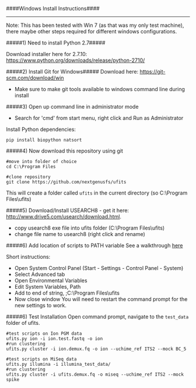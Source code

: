####Windows Install Instructions####
___

Note: This has been tested with Win 7 (as that was my only test machine), there maybe other steps required for different windows configurations.

#####1) Need to install Python 2.7#####

Download installer here for 2.7.10:
https://www.python.org/downloads/release/python-2710/


#####2) Install Git for Windows#####
Download here: https://git-scm.com/download/win
* Make sure to make git tools available to windows command line during install

#####3) Open up command line in administrator mode
* Search for 'cmd' from start menu, right click and Run as Administrator

Install Python dependencies:
```
pip install biopython natsort
```

#####4) Now download this repository using git
```
#move into folder of choice
cd C:\Program Files

#clone repository
git clone https://github.com/nextgenusfs/ufits
```
This will create a folder called `ufits` in the current directory (so C:\Program Files\ufits)

#####5) Download/Install USEARCH8 - get it here: http://www.drive5.com/usearch/download.html.
* copy usearch8 exe file into ufits folder (C:\Program Files\ufits)
* change file name to usearch8 (right click and rename)

#####6) Add location of scripts to PATH variable
See a walkthrough [here](http://www.howtogeek.com/118594/how-to-edit-your-system-path-for-easy-command-line-access/)

Short instructions:
* Open System Control Panel (Start - Settings - Control Panel - System)
* Select Advanced tab
* Open Environmental Variables
* Edit System Variables, Path
* Add to end of string, ;C:\Program Files\ufits
* Now close window
You will need to restart the command prompt for the new settings to work.

#####6) Test Installation
Open command prompt, navigate to the `test_data` folder of ufits.

```
#test scripts on Ion PGM data
ufits.py ion -i ion.test.fastq -o ion
#run clustering
ufits.py cluster -i ion.demux.fq -o ion --uchime_ref ITS2 --mock BC_5
```
```
#test scripts on MiSeq data
ufits.py illumina -i illumina_test_data/
#run clustering
ufits.py cluster -i ufits.demux.fq -o miseq --uchime_ref ITS2 --mock spike
```



